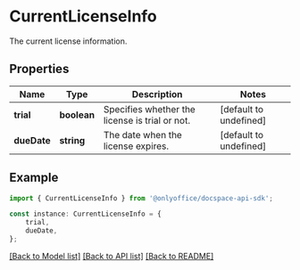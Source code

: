 # CurrentLicenseInfo

The current license information.

## Properties

Name | Type | Description | Notes
------------ | ------------- | ------------- | -------------
**trial** | **boolean** | Specifies whether the license is trial or not. | [default to undefined]
**dueDate** | **string** | The date when the license expires. | [default to undefined]

## Example

```typescript
import { CurrentLicenseInfo } from '@onlyoffice/docspace-api-sdk';

const instance: CurrentLicenseInfo = {
    trial,
    dueDate,
};
```

[[Back to Model list]](../README.md#documentation-for-models) [[Back to API list]](../README.md#documentation-for-api-endpoints) [[Back to README]](../README.md)
